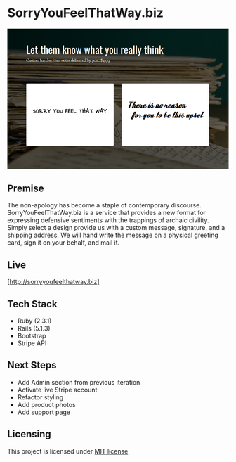 # SorryYouFeelThatWay.biz

![screenshot](app/assets/images/sorry_screenshot.png)

## Premise

The non-apology has become a staple of contemporary discourse. SorryYouFeelThatWay.biz is a service that provides a new 
format for expressing defensive sentiments with the trappings of archaic civility. Simply select a design provide us with a custom message, signature, and a shipping address. We will hand write the message on a physical greeting card, sign it on your behalf, and mail it. 

## Live

[http://sorryyoufeelthatway.biz]

## Tech Stack

* Ruby (2.3.1)
* Rails (5.1.3)
* Bootstrap
* Stripe API

## Next Steps

* Add Admin section from previous iteration 
* Activate live Stripe account
* Refactor styling
* Add product photos
* Add support page

## Licensing

This project is licensed under [MIT license](./LICENSE)
